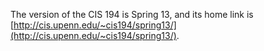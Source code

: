 The version of the CIS 194 is Spring 13, and its home link is [http://cis.upenn.edu/~cis194/spring13/](http://cis.upenn.edu/~cis194/spring13/).
